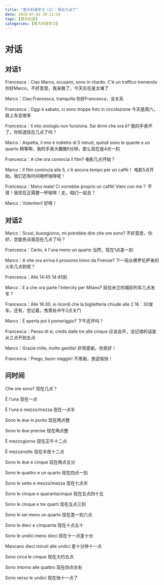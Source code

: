 ```yaml
---
title: "意大利语学习（三）：现在几点了"
date: 2019-07-01 20:12:34
tags: [意大利语]
categories: [意大利语学习]
---
```


# 对话

## 对话1

Francesca：Ciao Marco, scusami, sono in ritardo. C'è un traffico tremendo 你好Marco，不好意思，我来晚了。今天实在是太堵了

Marco：Ciao Francesca, tranquilla 你好Francesca，没关系

Francesca：Oggi è sabato, ci sono troppe foto in circolazione 今天是周六，路上车会很多

Francesca：Il mio orologio non funziona. Sai dirmi che ora è? 我的手表坏了。你知道现在几点了吗？

Marco：Aspetta, il mio è indietro di 5 minuti, quindi sono le quante e un quarto 稍等啊，我的手表大概晚5分钟，那么现在是4点一刻

Francesca：A che ora comincia il film? 电影几点开始？

Marco：Il film comincia alle 5, c'è ancora tempo per un caffè！ 电影5点开始。我们还有时间喝杯咖啡呢！

Francesca：Meno male! Ci vorrebbe proprio un caffè! Vieni con me？ 不错！我现在正需要一杯咖啡！走，咱们一起去？

Marco：Volentieri! 好呀！

## 对话2

Marco：Scusi, buongiorno, mi potrebbe dire che ore sono? 不好意思，你好，您能告诉我现在几点了吗？

Francesca：Certo, è l'una meno un quarto 当然，现在1点差一刻

Marco：A che ora arriva il prossimo treno da Firenze? 下一班从佛罗伦萨来的火车几点到呢？

Francesca：Alle 14:45 14:45到

Marco：E a che ora parte l'intercity per Milano? 前往米兰的城际列车几点发车？

Francesca：Alle 16:30, si ricordi che la biglietteria chiude alle 2 16：30发车。还有，您记着，售票处中午2点关门

Marco：È aperta poi il pomeriggio? 下午还开吗？

Francesca：Penso di sì, credo dalle tre alle cinque 应该会开，没记错的话是从三点开到五点

Marco：Grazie mille, molto gentile! 非常感谢，你真好！

Francesca：Prego, buon viaggio! 不用谢，旅途愉快！
 
## 问时间

Che ore sono? 现在几点？

È l'una 现在一点

È l'una e mezzo/mezza 现在一点半

Sono le due in punto 现在两点整

Sono le due precise 现在两点整

È mezzogiorno 现在正午十二点

È mezzanotte 现在半夜十二点

Sono le due e cinque 现在两点五分

Sono le quattro e un quarto 现在四点一刻

Sono le sette e mezzo/mezza 现在七点半

Sono le cinque e quarantacinque 现在五点四十五

Sono le cinque e tre quarti 现在五点三刻

Sono le sei meno un quarto 现在差一刻六点

Sono le dieci e cinquanta 现在十点五十

Sono le undici meno dieci 现在十一点差十分

Mancano dieci minuti alle undici 差十分钟十一点

Sono circa le cinque 现在大约五点

Sono intorno alle quattro 现在四点左右

Sono verso le undici 现在快十一点了

